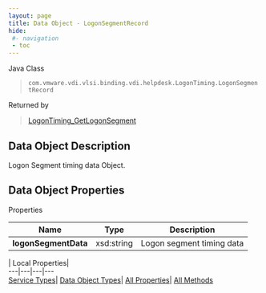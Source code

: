 ```yaml
---
layout: page
title: Data Object - LogonSegmentRecord
hide:
 #- navigation
 - toc
---
```






Java Class  
> `com.vmware.vdi.vlsi.binding.vdi.helpdesk.LogonTiming.LogonSegmentRecord`

Returned by  
> [LogonTiming_GetLogonSegment](vdi.helpdesk.LogonTiming.md#getLogonSegment)


## Data Object Description 

Logon Segment timing data Object. 

## Data Object Properties

Properties

Name |  Type |  Description   
---|---|---  
**logonSegmentData**|  xsd:string|  Logon segment timing data   
  
  
  
 | Local Properties|   
---|---|---|---  
[Service Types](index-mo_types.md)| [Data Object Types](index-do_types.md)| [All Properties](index-properties.md)| [All Methods](index-methods.md)  
  
  
